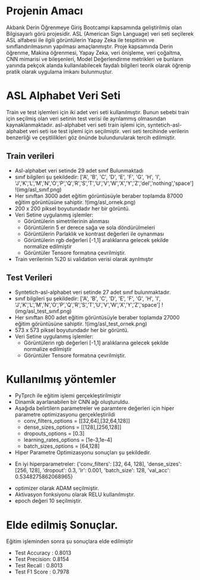 # Projenin Amacı

Akbank Derin Öğrenmeye Giriş Bootcampi kapsamında geliştirilmiş olan Bilgisayarlı görü projesidir. ASL (American Sign Language) veri seti seçilerek ASL alfabesi ile ilgili görüntülerin Yapay Zeka ile tespitinin ve sınıflandırılmasının yapılması amaçlanmıştır. Proje kapsamında Derin öğrenme, Makina öğrenmesi, Yapay Zeka, veri önişleme, veri çoğaltma, CNN mimarisi ve bileşenleri, Model Değerlendirme metrikleri ve bunların yanında pekçok alanda kullanılabilecek faydalı bilgileri teorik olarak öğrenip pratik olarak uygulama imkanı bulunmuştur.

# ASL Alphabet Veri Seti

Train ve test işlemleri için iki adet veri seti kullanılmıştır. Bunun sebebi train için seçilmiş olan veri setinin test verisi ile ayrılammış olmasından kaynaklanmaktadır. asl-alphabet veri seti train işlemi için, syntetich-asl-alphabet veri seti ise test işlemi için seçilmiştir. veri seti tercihinde verilerin benzerliği ve çeşitlilikleri göz önünde bulundurularak tercih edilmiştir.

## Train verileri

- Asl-alphabet veri setinde 29 adet sınıf Bulunmaktadı
- sınıf bilgileri şu şekildedir:
  ['A', 'B', 'C', 'D', 'E', 'F', 'G', 'H', 'I', 'J','K','L','M','N','O','P','Q','R','S','T','U','V','W','X','Y','Z','del','nothing','space']
  !(img/asl_sınıf.png)
- Her sınıftan 3000 adet eğitim görüntüsüyle beraber toplamda 87000 eğitim görüntüsüne sahiptir.
  !(img/asl_ornek.png)
- 200 x 200 piksel boyutundadır her bir görüntü.
- Veri Setine uygulanmış işlemler:
  - Görüntülerin simetrilerinin alınması
  - Görüntülerin 5 er derece sağa ve sola döndürülmeleri
  - Görüntülerin Parlaklık ve kontrast değerleri ile oynanması
  - Görüntülerin rgb değerleri [-1,1] aralıklarına gelecek şekilde normalize edilmiştir
  - Görüntüler Tensore formatına çevrilmiştir.
- Train verilerinin %20 si validation verisi olarak ayrılmıştır

## Test Verileri

- Syntetich-asl-alphabet veri setinde 27 adet sınıf bulunmaktadır.
- sınıf bilgileri şu şekildedir:
  ['A', 'B', 'C', 'D', 'E', 'F', 'G', 'H', 'I', 'J','K','L','M','N','O','P','Q','R','S','T','U','V','W','X','Y','Z','space']
  !(img/asl_test_sınıf.png)
- Her sınıftan 800 adet eğitim görüntüsüyle beraber toplamda 27000 eğitim görüntüsüne sahiptir.
  !(img/asl_test_ornek.png)
- 573 x 573 piksel boyutundadır her bir görüntü.
- Veri Setine uygulanmış işlemler:
  - Görüntülerin rgb değerleri [-1,1] aralıklarına gelecek şekilde normalize edilmiştir
  - Görüntüler Tensore formatına çevrilmiştir.

# Kullanılmış yöntemler

- PyTprch ile eğitim işlemi gerçekleştirilmiştir
- Dinamik ayarlanabilen bir CNN ağı oluşturuldu.
- Aşağıda belirtilern parametreler ve paramtere değerleri için hiper parametre optimizasyonu gerçekleştirildi
  - conv_filters_options = [[32,64],[32,64,128]]
  - dense_sizes_options = [[128],[256,128]]
  - dropouts_options = [0.3]
  - learning_rates_options = [1e-3,1e-4]
  - batch_sizes_options = [64,128]
- Hiper Parametre Optimizasyonu sonuçları şu şekildedir.

* En iyi hiperparametreler:
  {'conv_filters': [32, 64, 128], 'dense_sizes': [256, 128], 'dropout': 0.3, 'lr': 0.001, 'batch_size': 128, 'val_acc': 0.5348275862068965}

- optimizer olarak ADAM seçilmiştir.
- Aktivasyon fonksiyonu olarak RELU kullanılmıştır.
- epoch değeri 10 seçilmiştir.

# Elde edilmiş Sonuçlar.

Eğitim işleminden sonra şu sonuçlara elde edilmiştir

- Test Accuracy : 0.8013
- Test Precision: 0.8154
- Test Recall : 0.8013
- Test F1 Score : 0.7978
